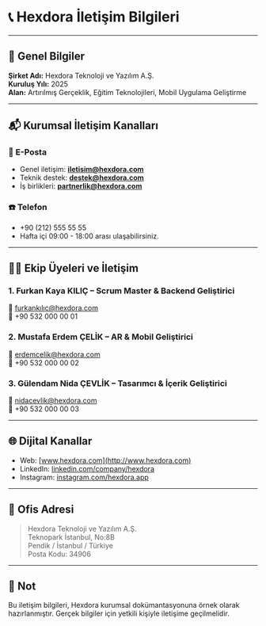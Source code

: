 
# 📞 Hexdora İletişim Bilgileri

---

## 🧭 Genel Bilgiler

**Şirket Adı:** Hexdora Teknoloji ve Yazılım A.Ş.  
**Kuruluş Yılı:** 2025  
**Alan:** Artırılmış Gerçeklik, Eğitim Teknolojileri, Mobil Uygulama Geliştirme

---

## 📬 Kurumsal İletişim Kanalları

### 📧 E-Posta
- Genel iletişim: **iletisim@hexdora.com**
- Teknik destek: **destek@hexdora.com**
- İş birlikleri: **partnerlik@hexdora.com**

### ☎️ Telefon
- +90 (212) 555 55 55  
- Hafta içi 09:00 - 18:00 arası ulaşabilirsiniz.

---

## 🧑‍💼 Ekip Üyeleri ve İletişim

### 1. **Furkan Kaya KILIÇ** – Scrum Master & Backend Geliştirici  
📧 furkankılıc@hexdora.com  
📱 +90 532 000 00 01

### 2. **Mustafa Erdem ÇELİK** – AR & Mobil Geliştirici  
📧 erdemcelik@hexdora.com  
📱 +90 532 000 00 02

### 3. **Gülendam Nida ÇEVLİK** – Tasarımcı & İçerik Geliştirici  
📧 nidacevlik@hexdora.com  
📱 +90 532 000 00 03

---

## 🌐 Dijital Kanallar

- Web: [www.hexdora.com](http://www.hexdora.com)
- LinkedIn: [linkedin.com/company/hexdora](http://linkedin.com/company/hexdora)
- Instagram: [instagram.com/hexdora.app](http://instagram.com/hexdora.app)

---

## 🏢 Ofis Adresi

> Hexdora Teknoloji ve Yazılım A.Ş.  
> Teknopark İstanbul, No:8B  
> Pendik / İstanbul / Türkiye  
> Posta Kodu: 34906

---

## 📝 Not

Bu iletişim bilgileri, Hexdora kurumsal dokümantasyonuna örnek olarak hazırlanmıştır. Gerçek bilgiler için yetkili kişiyle iletişime geçilmelidir.
